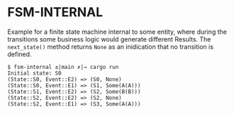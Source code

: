 
# FSM-INTERNAL

Example for a finite state machine internal to some entity, where during the transitions some business logic would generate different Results. The `next_state()` method returns `None` as an inidication that no transition is defined.

```
$ fsm-internal ±|main ✗|→ cargo run
Initial state: S0
(State::S0, Event::E2) => (S0, None)
(State::S0, Event::E1) => (S1, Some(A(A)))
(State::S1, Event::E2) => (S2, Some(B(B)))
(State::S2, Event::E2) => (S2, None)
(State::S2, Event::E1) => (S3, Some(A(A)))
```